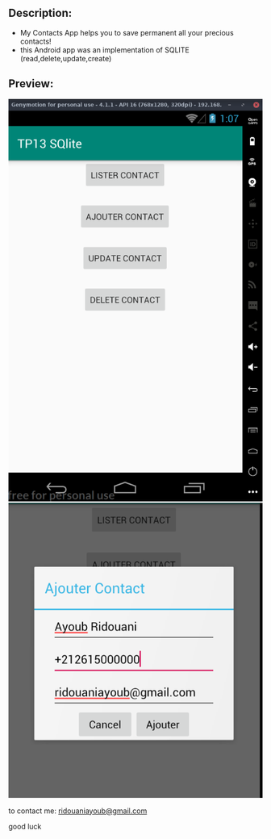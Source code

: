 ## Description:

- My Contacts App helps you to save permanent all your precious contacts! 
- this Android app was an implementation of SQLITE (read,delete,update,create)

## Preview:
![phone_book](https://raw.githubusercontent.com/ayoubridouani/phone_book/master/acceuil.png "phone_book")
![phone_book](https://raw.githubusercontent.com/ayoubridouani/phone_book/master/add%20contact.png "phone_book")

to contact me: ridouaniayoub@gmail.com

good luck

